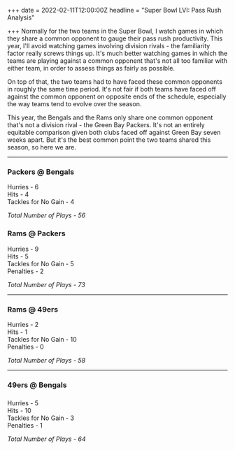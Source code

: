 +++
date = 2022-02-11T12:00:00Z
headline = "Super Bowl LVI: Pass Rush Analysis"

+++
Normally for the two teams in the Super Bowl, I watch games in which they share a common opponent to gauge their pass rush productivity. This year, I'll avoid watching games involving division rivals - the familiarity factor really screws things up. It's much better watching games in which the teams are playing against a common opponent that's not all too familiar with either team, in order to assess things as fairly as possible.

On top of that, the two teams had to have faced these common opponents in roughly the same time period. It's not fair if both teams have faced off against the common opponent on opposite ends of the schedule, especially the way teams tend to evolve over the season.

This year, the Bengals and the Rams only share one common opponent that's not a division rival - the Green Bay Packers. It's not an entirely equitable comparison given both clubs faced off against Green Bay seven weeks apart. But it's the best common point the two teams shared this season, so here we are.

***

### Packers @ Bengals

Hurries - 6  
Hits - 4  
Tackles for No Gain - 4

_Total Number of Plays - 56_

### Rams @ Packers

Hurries - 9  
Hits - 5  
Tackles for No Gain - 5  
Penalties - 2

_Total Number of Plays - 73_

***

### Rams @ 49ers

Hurries - 2  
Hits - 1  
Tackles for No Gain - 10  
Penalties - 0

_Total Number of Plays - 58_

***

### 49ers @ Bengals

### 

Hurries - 5  
Hits - 10  
Tackles for No Gain - 3  
Penalties - 1

_Total Number of Plays - 64_